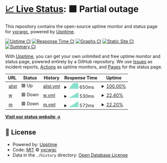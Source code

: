 # [📈 Live Status](https://yxcwgc.github.io/upptime): <!--live status--> **🟧 Partial outage**

This repository contains the open-source uptime monitor and status page for [yxcwgc](https://yxcwgc.github.io/upptime), powered by [Upptime](https://github.com/upptime/upptime).

[![Uptime CI](https://github.com/yxcwgc/upptime/workflows/Uptime%20CI/badge.svg)](https://github.com/yxcwgc/upptime/actions?query=workflow%3A%22Uptime+CI%22)
[![Response Time CI](https://github.com/yxcwgc/upptime/workflows/Response%20Time%20CI/badge.svg)](https://github.com/yxcwgc/upptime/actions?query=workflow%3A%22Response+Time+CI%22)
[![Graphs CI](https://github.com/yxcwgc/upptime/workflows/Graphs%20CI/badge.svg)](https://github.com/yxcwgc/upptime/actions?query=workflow%3A%22Graphs+CI%22)
[![Static Site CI](https://github.com/yxcwgc/upptime/workflows/Static%20Site%20CI/badge.svg)](https://github.com/yxcwgc/upptime/actions?query=workflow%3A%22Static+Site+CI%22)
[![Summary CI](https://github.com/yxcwgc/upptime/workflows/Summary%20CI/badge.svg)](https://github.com/yxcwgc/upptime/actions?query=workflow%3A%22Summary+CI%22)

With [Upptime](https://upptime.js.org), you can get your own unlimited and free uptime monitor and status page, powered entirely by a GitHub repository. We use [Issues](https://github.com/yxcwgc/upptime/issues) as incident reports, [Actions](https://github.com/yxcwgc/upptime/actions) as uptime monitors, and [Pages](https://yxcwgc.github.io/upptime) for the status page.

<!--start: status pages-->
<!-- This summary is generated by Upptime (https://github.com/upptime/upptime) -->
<!-- Do not edit this manually, your changes will be overwritten -->
<!-- prettier-ignore -->
| URL | Status | History | Response Time | Uptime |
| --- | ------ | ------- | ------------- | ------ |
| <img alt="" src="https://icons.duckduckgo.com/ip3/alist.mlxq.cf.ico" height="13"> [alist](https://alist.mlxq.cf/) | 🟩 Up | [alist.yml](https://github.com/yxcwgc/upptime/commits/HEAD/history/alist.yml) | <details><summary><img alt="Response time graph" src="./graphs/alist/response-time-week.png" height="20"> 650ms</summary><br><a href="https://yxcwgc.github.io/upptime/history/alist"><img alt="Response time 650" src="https://img.shields.io/endpoint?url=https%3A%2F%2Fraw.githubusercontent.com%2Fyxcwgc%2Fupptime%2FHEAD%2Fapi%2Falist%2Fresponse-time.json"></a><br><a href="https://yxcwgc.github.io/upptime/history/alist"><img alt="24-hour response time 650" src="https://img.shields.io/endpoint?url=https%3A%2F%2Fraw.githubusercontent.com%2Fyxcwgc%2Fupptime%2FHEAD%2Fapi%2Falist%2Fresponse-time-day.json"></a><br><a href="https://yxcwgc.github.io/upptime/history/alist"><img alt="7-day response time 650" src="https://img.shields.io/endpoint?url=https%3A%2F%2Fraw.githubusercontent.com%2Fyxcwgc%2Fupptime%2FHEAD%2Fapi%2Falist%2Fresponse-time-week.json"></a><br><a href="https://yxcwgc.github.io/upptime/history/alist"><img alt="30-day response time 650" src="https://img.shields.io/endpoint?url=https%3A%2F%2Fraw.githubusercontent.com%2Fyxcwgc%2Fupptime%2FHEAD%2Fapi%2Falist%2Fresponse-time-month.json"></a><br><a href="https://yxcwgc.github.io/upptime/history/alist"><img alt="1-year response time 650" src="https://img.shields.io/endpoint?url=https%3A%2F%2Fraw.githubusercontent.com%2Fyxcwgc%2Fupptime%2FHEAD%2Fapi%2Falist%2Fresponse-time-year.json"></a></details> | <details><summary><a href="https://yxcwgc.github.io/upptime/history/alist">100.00%</a></summary><a href="https://yxcwgc.github.io/upptime/history/alist"><img alt="All-time uptime 100.00%" src="https://img.shields.io/endpoint?url=https%3A%2F%2Fraw.githubusercontent.com%2Fyxcwgc%2Fupptime%2FHEAD%2Fapi%2Falist%2Fuptime.json"></a><br><a href="https://yxcwgc.github.io/upptime/history/alist"><img alt="24-hour uptime 100.00%" src="https://img.shields.io/endpoint?url=https%3A%2F%2Fraw.githubusercontent.com%2Fyxcwgc%2Fupptime%2FHEAD%2Fapi%2Falist%2Fuptime-day.json"></a><br><a href="https://yxcwgc.github.io/upptime/history/alist"><img alt="7-day uptime 100.00%" src="https://img.shields.io/endpoint?url=https%3A%2F%2Fraw.githubusercontent.com%2Fyxcwgc%2Fupptime%2FHEAD%2Fapi%2Falist%2Fuptime-week.json"></a><br><a href="https://yxcwgc.github.io/upptime/history/alist"><img alt="30-day uptime 100.00%" src="https://img.shields.io/endpoint?url=https%3A%2F%2Fraw.githubusercontent.com%2Fyxcwgc%2Fupptime%2FHEAD%2Fapi%2Falist%2Fuptime-month.json"></a><br><a href="https://yxcwgc.github.io/upptime/history/alist"><img alt="1-year uptime 100.00%" src="https://img.shields.io/endpoint?url=https%3A%2F%2Fraw.githubusercontent.com%2Fyxcwgc%2Fupptime%2FHEAD%2Fapi%2Falist%2Fuptime-year.json"></a></details>
| <img alt="" src="https://icons.duckduckgo.com/ip3/www.fengj.com.ico" height="13"> [w](http://www.fengj.com/) | 🟥 Down | [w.yml](https://github.com/yxcwgc/upptime/commits/HEAD/history/w.yml) | <details><summary><img alt="Response time graph" src="./graphs/w/response-time-week.png" height="20"> 530ms</summary><br><a href="https://yxcwgc.github.io/upptime/history/w"><img alt="Response time 530" src="https://img.shields.io/endpoint?url=https%3A%2F%2Fraw.githubusercontent.com%2Fyxcwgc%2Fupptime%2FHEAD%2Fapi%2Fw%2Fresponse-time.json"></a><br><a href="https://yxcwgc.github.io/upptime/history/w"><img alt="24-hour response time 530" src="https://img.shields.io/endpoint?url=https%3A%2F%2Fraw.githubusercontent.com%2Fyxcwgc%2Fupptime%2FHEAD%2Fapi%2Fw%2Fresponse-time-day.json"></a><br><a href="https://yxcwgc.github.io/upptime/history/w"><img alt="7-day response time 530" src="https://img.shields.io/endpoint?url=https%3A%2F%2Fraw.githubusercontent.com%2Fyxcwgc%2Fupptime%2FHEAD%2Fapi%2Fw%2Fresponse-time-week.json"></a><br><a href="https://yxcwgc.github.io/upptime/history/w"><img alt="30-day response time 530" src="https://img.shields.io/endpoint?url=https%3A%2F%2Fraw.githubusercontent.com%2Fyxcwgc%2Fupptime%2FHEAD%2Fapi%2Fw%2Fresponse-time-month.json"></a><br><a href="https://yxcwgc.github.io/upptime/history/w"><img alt="1-year response time 530" src="https://img.shields.io/endpoint?url=https%3A%2F%2Fraw.githubusercontent.com%2Fyxcwgc%2Fupptime%2FHEAD%2Fapi%2Fw%2Fresponse-time-year.json"></a></details> | <details><summary><a href="https://yxcwgc.github.io/upptime/history/w">22.40%</a></summary><a href="https://yxcwgc.github.io/upptime/history/w"><img alt="All-time uptime 22.40%" src="https://img.shields.io/endpoint?url=https%3A%2F%2Fraw.githubusercontent.com%2Fyxcwgc%2Fupptime%2FHEAD%2Fapi%2Fw%2Fuptime.json"></a><br><a href="https://yxcwgc.github.io/upptime/history/w"><img alt="24-hour uptime 22.40%" src="https://img.shields.io/endpoint?url=https%3A%2F%2Fraw.githubusercontent.com%2Fyxcwgc%2Fupptime%2FHEAD%2Fapi%2Fw%2Fuptime-day.json"></a><br><a href="https://yxcwgc.github.io/upptime/history/w"><img alt="7-day uptime 22.40%" src="https://img.shields.io/endpoint?url=https%3A%2F%2Fraw.githubusercontent.com%2Fyxcwgc%2Fupptime%2FHEAD%2Fapi%2Fw%2Fuptime-week.json"></a><br><a href="https://yxcwgc.github.io/upptime/history/w"><img alt="30-day uptime 22.40%" src="https://img.shields.io/endpoint?url=https%3A%2F%2Fraw.githubusercontent.com%2Fyxcwgc%2Fupptime%2FHEAD%2Fapi%2Fw%2Fuptime-month.json"></a><br><a href="https://yxcwgc.github.io/upptime/history/w"><img alt="1-year uptime 22.40%" src="https://img.shields.io/endpoint?url=https%3A%2F%2Fraw.githubusercontent.com%2Fyxcwgc%2Fupptime%2FHEAD%2Fapi%2Fw%2Fuptime-year.json"></a></details>
| <img alt="" src="https://icons.duckduckgo.com/ip3/m.fengj.com.ico" height="13"> [m](http://m.fengj.com/) | 🟥 Down | [m.yml](https://github.com/yxcwgc/upptime/commits/HEAD/history/m.yml) | <details><summary><img alt="Response time graph" src="./graphs/m/response-time-week.png" height="20"> 572ms</summary><br><a href="https://yxcwgc.github.io/upptime/history/m"><img alt="Response time 572" src="https://img.shields.io/endpoint?url=https%3A%2F%2Fraw.githubusercontent.com%2Fyxcwgc%2Fupptime%2FHEAD%2Fapi%2Fm%2Fresponse-time.json"></a><br><a href="https://yxcwgc.github.io/upptime/history/m"><img alt="24-hour response time 572" src="https://img.shields.io/endpoint?url=https%3A%2F%2Fraw.githubusercontent.com%2Fyxcwgc%2Fupptime%2FHEAD%2Fapi%2Fm%2Fresponse-time-day.json"></a><br><a href="https://yxcwgc.github.io/upptime/history/m"><img alt="7-day response time 572" src="https://img.shields.io/endpoint?url=https%3A%2F%2Fraw.githubusercontent.com%2Fyxcwgc%2Fupptime%2FHEAD%2Fapi%2Fm%2Fresponse-time-week.json"></a><br><a href="https://yxcwgc.github.io/upptime/history/m"><img alt="30-day response time 572" src="https://img.shields.io/endpoint?url=https%3A%2F%2Fraw.githubusercontent.com%2Fyxcwgc%2Fupptime%2FHEAD%2Fapi%2Fm%2Fresponse-time-month.json"></a><br><a href="https://yxcwgc.github.io/upptime/history/m"><img alt="1-year response time 572" src="https://img.shields.io/endpoint?url=https%3A%2F%2Fraw.githubusercontent.com%2Fyxcwgc%2Fupptime%2FHEAD%2Fapi%2Fm%2Fresponse-time-year.json"></a></details> | <details><summary><a href="https://yxcwgc.github.io/upptime/history/m">22.20%</a></summary><a href="https://yxcwgc.github.io/upptime/history/m"><img alt="All-time uptime 22.20%" src="https://img.shields.io/endpoint?url=https%3A%2F%2Fraw.githubusercontent.com%2Fyxcwgc%2Fupptime%2FHEAD%2Fapi%2Fm%2Fuptime.json"></a><br><a href="https://yxcwgc.github.io/upptime/history/m"><img alt="24-hour uptime 22.20%" src="https://img.shields.io/endpoint?url=https%3A%2F%2Fraw.githubusercontent.com%2Fyxcwgc%2Fupptime%2FHEAD%2Fapi%2Fm%2Fuptime-day.json"></a><br><a href="https://yxcwgc.github.io/upptime/history/m"><img alt="7-day uptime 22.20%" src="https://img.shields.io/endpoint?url=https%3A%2F%2Fraw.githubusercontent.com%2Fyxcwgc%2Fupptime%2FHEAD%2Fapi%2Fm%2Fuptime-week.json"></a><br><a href="https://yxcwgc.github.io/upptime/history/m"><img alt="30-day uptime 22.20%" src="https://img.shields.io/endpoint?url=https%3A%2F%2Fraw.githubusercontent.com%2Fyxcwgc%2Fupptime%2FHEAD%2Fapi%2Fm%2Fuptime-month.json"></a><br><a href="https://yxcwgc.github.io/upptime/history/m"><img alt="1-year uptime 22.20%" src="https://img.shields.io/endpoint?url=https%3A%2F%2Fraw.githubusercontent.com%2Fyxcwgc%2Fupptime%2FHEAD%2Fapi%2Fm%2Fuptime-year.json"></a></details>

<!--end: status pages-->

[**Visit our status website →**](https://yxcwgc.github.io/upptime)

## 📄 License

- Powered by: [Upptime](https://github.com/upptime/upptime)
- Code: [MIT](./LICENSE) © [yxcwgc](https://yxcwgc.github.io/upptime)
- Data in the `./history` directory: [Open Database License](https://opendatacommons.org/licenses/odbl/1-0/)
